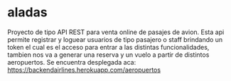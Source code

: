 # aladas

Proyecto de tipo API REST para venta online de pasajes de avion.
Esta api permite registrar y loguear usuarios de tipo pasajero o staff brindando un token el cual es el acceso para entrar a las distintas funcionalidades, tambien nos va a generar una reserva y un vuelo a partir de distintos aeropuertos. Se encuentra desplegada aca: https://backendairlines.herokuapp.com/aeropuertos
